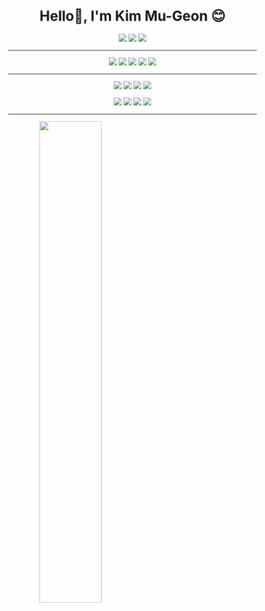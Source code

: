 <p align="center">
<h1 align="center"> 
Hello👋, I'm Kim Mu-Geon 😊
</h1>
</p>
<div> 
  <p align="center">
<img src="https://img.shields.io/badge/Java-F7DF1E?style=for-the-badge&logo=Java&logoColor=white">
  <img src="https://img.shields.io/badge/python-3776AB?style=for-the-badge&logo=python&logoColor=white"> 
<img src="https://img.shields.io/badge/Spring Boot-6DB33F?style=for-the-badge&logo=Spring Boot&logoColor=white"> 
 </p>
<hr>
    <p align="center">
  <img src="https://img.shields.io/badge/html5-E34F26?style=for-the-badge&logo=html5&logoColor=white">  <img src="https://img.shields.io/badge/css-1572B6?style=for-the-badge&logo=css3&logoColor=white"> <img src="https://img.shields.io/badge/javascript-F7DF1E?style=for-the-badge&logo=javascript&logoColor=black"> <img src="https://img.shields.io/badge/jquery-0769AD?style=for-the-badge&logo=jquery&logoColor=white">
  <img src="https://img.shields.io/badge/Unity-007396?style=for-the-badge&logo=Unity&logoColor=black"> 
   </p>
  <hr>
      <p align="center">
  <img src="https://img.shields.io/badge/oracle-F80000?style=for-the-badge&logo=oracle&logoColor=white"> 
  <img src="https://img.shields.io/badge/apache tomcat-F8DC75?style=for-the-badge&logo=apachetomcat&logoColor=white">
  <img src="https://img.shields.io/badge/github-181717?style=for-the-badge&logo=github&logoColor=white">
  <img src="https://img.shields.io/badge/git-F05032?style=for-the-badge&logo=git&logoColor=white">
          </p>

   <p align="center">
     <img src="https://img.shields.io/badge/Postman-6DB33F?style=for-the-badge&logo=Postman&logoColor=white">
  <img src="https://img.shields.io/badge/Figma-007396?style=for-the-badge&logo=Figma&logoColor=white">
  <img src="https://img.shields.io/badge/Adobe XD-FF61F6?style=for-the-badge&logo=Adobe XD&logoColor=white">
   <img src="https://img.shields.io/badge/Slack-4A154B?style=for-the-badge&logo=Slack&logoColor=white">
 </p>
</p>

<hr>

<div align="center">
<img
      src="https://github-readme-stats.vercel.app/api?username=KMGeon&show_icons=true&count_private=true&hide_border=true"
      align="left"
     style="width: 50%; height: 50%;justify-content: center;"
    />
</div>
